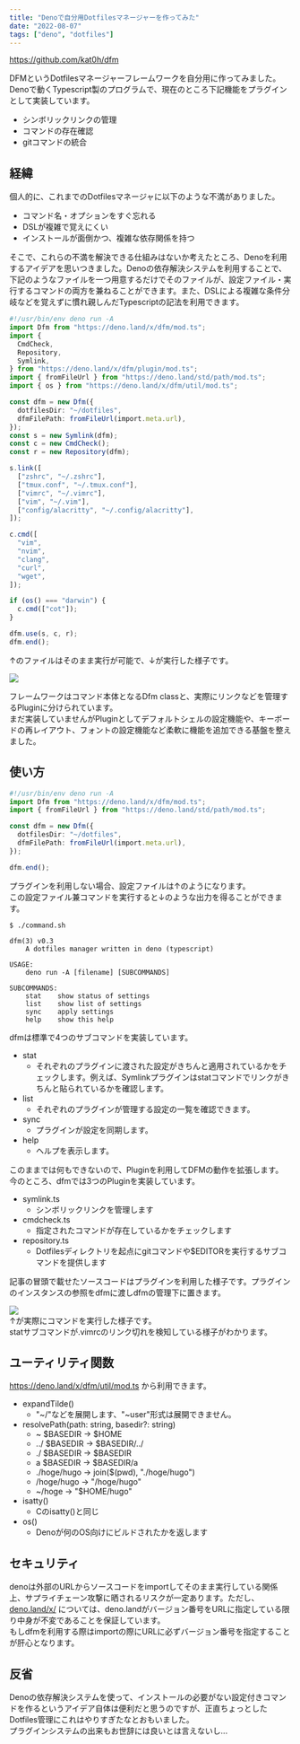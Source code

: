 ```yaml
---
title: "Denoで自分用Dotfilesマネージャーを作ってみた"
date: "2022-08-07"
tags: ["deno", "dotfiles"]
---
```


https://github.com/kat0h/dfm  

DFMというDotfilesマネージャーフレームワークを自分用に作ってみました。  
Denoで動くTypescript製のプログラムで、現在のところ下記機能をプラグインとして実装しています。  
- シンボリックリンクの管理  
- コマンドの存在確認  
- gitコマンドの統合  

## 経緯  
個人的に、これまでのDotfilesマネージャに以下のような不満がありました。  
- コマンド名・オプションをすぐ忘れる  
- DSLが複雑で覚えにくい  
- インストールが面倒かつ、複雑な依存関係を持つ  

そこで、これらの不満を解決できる仕組みはないか考えたところ、Denoを利用するアイデアを思いつきました。Denoの依存解決システムを利用することで、下記のようなファイルを一つ用意するだけでそのファイルが、設定ファイル・実行するコマンドの両方を兼ねることができます。また、DSLによる複雑な条件分岐などを覚えずに慣れ親しんだTypescriptの記法を利用できます。  

```typescript  
#!/usr/bin/env deno run -A  
import Dfm from "https://deno.land/x/dfm/mod.ts";  
import {  
  CmdCheck,  
  Repository,  
  Symlink,  
} from "https://deno.land/x/dfm/plugin/mod.ts";  
import { fromFileUrl } from "https://deno.land/std/path/mod.ts";  
import { os } from "https://deno.land/x/dfm/util/mod.ts";  

const dfm = new Dfm({  
  dotfilesDir: "~/dotfiles",  
  dfmFilePath: fromFileUrl(import.meta.url),  
});  
const s = new Symlink(dfm);  
const c = new CmdCheck();  
const r = new Repository(dfm);  

s.link([  
  ["zshrc", "~/.zshrc"],  
  ["tmux.conf", "~/.tmux.conf"],  
  ["vimrc", "~/.vimrc"],  
  ["vim", "~/.vim"],  
  ["config/alacritty", "~/.config/alacritty"],  
]);  

c.cmd([  
  "vim",  
  "nvim",  
  "clang",  
  "curl",  
  "wget",  
]);  

if (os() === "darwin") {  
  c.cmd(["cot"]);  
}  

dfm.use(s, c, r);  
dfm.end();  
```  

↑のファイルはそのまま実行が可能で、↓が実行した様子です。  

![](https://user-images.githubusercontent.com/45391880/181011253-1f5bc9b7-47aa-42d1-97cd-ab39ff8c4931.png)  

フレームワークはコマンド本体となるDfm classと、実際にリンクなどを管理するPluginに分けられています。  
まだ実装していませんがPluginとしてデフォルトシェルの設定機能や、キーボードの再レイアウト、フォントの設定機能など柔軟に機能を追加できる基盤を整えました。  

## 使い方  
```typescript  
#!/usr/bin/env deno run -A  
import Dfm from "https://deno.land/x/dfm/mod.ts";  
import { fromFileUrl } from "https://deno.land/std/path/mod.ts";  

const dfm = new Dfm({  
  dotfilesDir: "~/dotfiles",  
  dfmFilePath: fromFileUrl(import.meta.url),  
});  

dfm.end();  
```  
プラグインを利用しない場合、設定ファイルは↑のようになります。  
この設定ファイル兼コマンドを実行すると↓のような出力を得ることができます。  
```  
$ ./command.sh  

dfm(3) v0.3  
	A dotfiles manager written in deno (typescript)  

USAGE:  
	deno run -A [filename] [SUBCOMMANDS]  

SUBCOMMANDS:  
	stat	show status of settings  
	list	show list of settings  
	sync	apply settings  
	help	show this help  
```  

dfmは標準で4つのサブコマンドを実装しています。  
- stat  
	- それぞれのプラグインに渡された設定がきちんと適用されているかをチェックします。例えば、Symlinkプラグインはstatコマンドでリンクがきちんと貼られているかを確認します。  
- list  
	- それぞれのプラグインが管理する設定の一覧を確認できます。  
- sync  
	- プラグインが設定を同期します。  
- help  
	- ヘルプを表示します。  


このままでは何もできないので、Pluginを利用してDFMの動作を拡張します。  
今のところ、dfmでは3つのPluginを実装しています。  
- symlink.ts  
	- シンボリックリンクを管理します  
- cmdcheck.ts  
	- 指定されたコマンドが存在しているかをチェックします  
- repository.ts  
	- Dotfilesディレクトリを起点にgitコマンドや$EDITORを実行するサブコマンドを提供します  

記事の冒頭で載せたソースコードはプラグインを利用した様子です。プラグインのインスタンスの参照をdfmに渡しdfmの管理下に置きます。  

![](https://user-images.githubusercontent.com/45391880/181011253-1f5bc9b7-47aa-42d1-97cd-ab39ff8c4931.png)  
↑が実際にコマンドを実行した様子です。  
statサブコマンドが.vimrcのリンク切れを検知している様子がわかります。  

## ユーティリティ関数  
https://deno.land/x/dfm/util/mod.ts から利用できます。  
- expandTilde()  
	- "~/"などを展開します、"~user"形式は展開できません。  
- resolvePath(path: string, basedir?: string)  
	- ~ $BASEDIR -> $HOME  
	- ../ $BASEDIR -> $BASEDIR/../  
	- ./ $BASEDIR -> $BASEDIR  
	- a $BASEDIR -> $BASEDIR/a  
	- ./hoge/hugo -> join($(pwd), "./hoge/hugo")  
	- /hoge/hugo -> "/hoge/hugo"  
	- ~/hoge -> "$HOME/hugo"  
- isatty()  
	- Cのisatty()と同じ  
- os()  
	- Denoが何のOS向けにビルドされたかを返します  

## セキュリティ  
denoは外部のURLからソースコードをimportしてそのまま実行している関係上、サプライチェーン攻撃に晒されるリスクが一定あります。ただし、[deno.land/x/](deno.land/x/) については、deno.landがバージョン番号をURLに指定している限り中身が不変であることを保証しています。  
もしdfmを利用する際はimportの際にURLに必ずバージョン番号を指定することが肝心となります。  

## 反省  
Denoの依存解決システムを使って、インストールの必要がない設定付きコマンドを作るというアイデア自体は便利だと思うのですが、正直ちょっとしたDotfiles管理にこれはやりすぎたなとおもいました。  
プラグインシステムの出来もお世辞には良いとは言えないし...  

